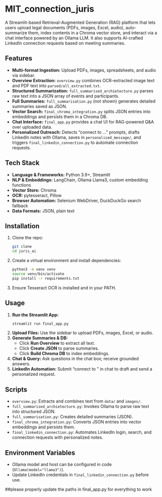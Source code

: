 # MIT_connection_juris

A Streamlit-based Retrieval-Augmented Generation (RAG) platform that lets users upload legal documents (PDFs, images, Excel, audio), auto-summarize them, index contents in a Chroma vector store, and interact via a chat interface powered by an Ollama LLM. It also supports AI-crafted LinkedIn connection requests based on meeting summaries.

## Features
- **Multi-format Ingestion:** Upload PDFs, images, spreadsheets, and audio via sidebar.  
- **Overview Extraction:** `overview.py` combines OCR-extracted image text and PDF text into `parsed/all_extracted.txt`.  
- **Structured Summarization:** `full_summarised_archietecture.py` parses raw text into a JSON array of events and participants.  
- **Full Summaries:** `full_summarisation.py` (not shown) generates detailed summaries saved as JSON.  
- **Vector Search:** `final_chroma_integration.py` splits JSON entries into embeddings and persists them in a Chroma DB.  
- **Chat Interface:** `final_app.py` provides a chat UI for RAG-powered Q&A over uploaded data.  
- **Personalized Outreach:** Detects “connect to …” prompts, drafts LinkedIn notes with Ollama, saves in `personalised_message/`, and triggers `final_linkedin_connection.py` to automate connection requests.

## Tech Stack
- **Language & Frameworks:** Python 3.9+, Streamlit  
- **NLP & Embeddings:** LangChain, Ollama Llama3, custom embedding functions  
- **Vector Store:** Chroma  
- **OCR:** pytesseract, Pillow  
- **Browser Automation:** Selenium WebDriver, DuckDuckGo search fallback  
- **Data Formats:** JSON, plain text
  
## Installation
1. Clone the repo:  
   ```bash
   git clone 
   cd juris_ai
   ```
2. Create a virtual environment and install dependencies:  
   ```bash
   python3 -m venv venv
   source venv/bin/activate
   pip install -r requirements.txt
   ```
3. Ensure Tesseract OCR is installed and in your PATH.

## Usage
1. **Run the Streamlit App:**  
   ```bash
   streamlit run final_app.py
   ```
2. **Upload Files:** Use the sidebar to upload PDFs, images, Excel, or audio.
3. **Generate Summaries & DB:**  
   - Click **Run Overview** to extract all text.  
   - Click **Create JSON** to parse summaries.  
   - Click **Build Chroma DB** to index embeddings.  
4. **Chat & Query:** Ask questions in the chat box; receive grounded answers.  
5. **LinkedIn Automation:** Submit “connect to ” in chat to draft and send a personalized request.

## Scripts
- `overview.py`: Extracts and combines text from `data/` and `images/`.  
- `full_summarised_archietecture.py`: Invokes Ollama to parse raw text into structured JSON.  
- `full_summarisation.py`: Creates detailed summaries (JSON).  
- `final_chroma_integration.py`: Converts JSON entries into vector embeddings and persists them.  
- `final_linkedin_connection.py`: Automates LinkedIn login, search, and connection requests with personalized notes.  

## Environment Variables
- Ollama model and host can be configured in code (`Ollama(model="llama3")`).  
- Update LinkedIn credentials in `final_linkedin_connection.py` before use.

##please properly update the paths in final_app.py for everything to work


